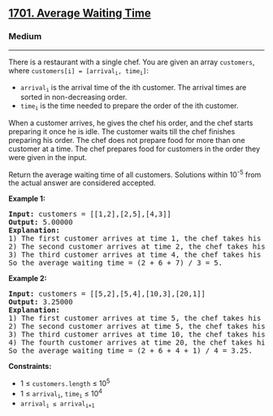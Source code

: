 <h2><a href="https://leetcode.com/problems/average-waiting-time">1701. Average Waiting Time</a></h2>
<h3>Medium</h3>
<hr>
<p>There is a restaurant with a single chef. You are given an array <code>customers</code>, where <code>customers[i] = [arrival<sub>i</sub>, time<sub>i</sub>]</code>:</p>

<ul>
<li><code>arrival<sub>i</sub></code> is the arrival time of the ith customer. The arrival times are sorted in non-decreasing order.</li>
<li><code>time<sub>i</sub></code> is the time needed to prepare the order of the ith customer.</li>
</ul>

<p>When a customer arrives, he gives the chef his order, and the chef starts preparing it once he is idle. The customer waits till the chef finishes preparing his order. The chef does not prepare food for more than one customer at a time. The chef prepares food for customers in the order they were given in the input.</p>

<p>Return the average waiting time of all customers. Solutions within 10<sup>-5</sup> from the actual answer are considered accepted.</p>

<p><strong>Example 1:</strong></p>
<pre>
<strong>Input:</strong> customers = [[1,2],[2,5],[4,3]]
<strong>Output:</strong> 5.00000
<strong>Explanation:</strong>
1) The first customer arrives at time 1, the chef takes his order and starts preparing it immediately at time 1, and finishes at time 3, so the waiting time of the first customer is 3 - 1 = 2.
2) The second customer arrives at time 2, the chef takes his order and starts preparing it at time 3, and finishes at time 8, so the waiting time of the second customer is 8 - 2 = 6.
3) The third customer arrives at time 4, the chef takes his order and starts preparing it at time 8, and finishes at time 11, so the waiting time of the third customer is 11 - 4 = 7.
So the average waiting time = (2 + 6 + 7) / 3 = 5.
</pre>

<p><strong>Example 2:</strong></p>
<pre>
<strong>Input:</strong> customers = [[5,2],[5,4],[10,3],[20,1]]
<strong>Output:</strong> 3.25000
<strong>Explanation:</strong>
1) The first customer arrives at time 5, the chef takes his order and starts preparing it immediately at time 5, and finishes at time 7, so the waiting time of the first customer is 7 - 5 = 2.
2) The second customer arrives at time 5, the chef takes his order and starts preparing it at time 7, and finishes at time 11, so the waiting time of the second customer is 11 - 5 = 6.
3) The third customer arrives at time 10, the chef takes his order and starts preparing it at time 11, and finishes at time 14, so the waiting time of the third customer is 14 - 10 = 4.
4) The fourth customer arrives at time 20, the chef takes his order and starts preparing it immediately at time 20, and finishes at time 21, so the waiting time of the fourth customer is 21 - 20 = 1.
So the average waiting time = (2 + 6 + 4 + 1) / 4 = 3.25.
</pre>

<p><strong>Constraints:</strong></p>
<ul>
<li>1 ≤ <code>customers.length</code> ≤ 10<sup>5</sup></li>
<li>1 ≤ <code>arrival<sub>i</sub></code>, <code>time<sub>i</sub></code> ≤ 10<sup>4</sup></li>
<li><code>arrival<sub>i</sub> ≤ arrival<sub>i+1</sub></code></li>
</ul>

